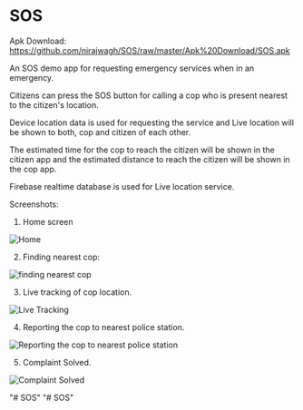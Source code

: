 # SOS

Apk Download: https://github.com/nirajwagh/SOS/raw/master/Apk%20Download/SOS.apk

An SOS demo app for requesting emergency services when in an emergency.

Citizens can press the SOS button for calling a cop who is present nearest to the citizen's location.

Device location data is used for requesting the service and Live location will be shown to both, cop and citizen of each other.

The estimated time for the cop to reach the citizen will be shown in the citizen app and the estimated distance to reach the citizen will be shown in the cop app.

Firebase realtime database is used for Live location service.

Screenshots:

1. Home screen

![Home](https://github.com/nirajwagh/SOS/blob/master/Screenshots/home.png)

2. Finding nearest cop:

![finding nearest cop](https://github.com/nirajwagh/SOS/blob/master/Screenshots/finding%20nearest%20cop.png)

3. Live tracking of cop location.

![Live Tracking](https://github.com/nirajwagh/SOS/blob/master/Screenshots/live%20racking.png)

4. Reporting the cop to nearest police station.

![Reporting the cop to nearest police station](https://github.com/nirajwagh/SOS/blob/master/Screenshots/report%20to%20nearest%20police%20station.png)

5. Complaint Solved.

![Complaint Solved](https://github.com/nirajwagh/SOS/blob/master/Screenshots/solved%20complaint.png)


"# SOS" 
"# SOS" 
